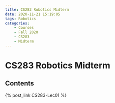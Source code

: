 ```yaml
---
title: CS283 Robotics Midterm
date: 2020-11-21 15:19:05
tags: Robotics
categories:
    - Courses
    - Fall 2020
    - CS283
    - Midterm
---
```


# CS283 Robotics Midterm

## Contents

{% post_link CS283-Lec01 %}